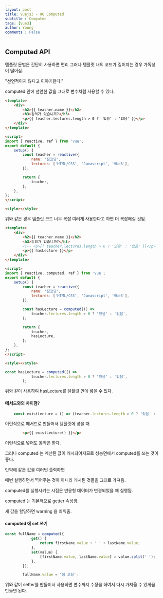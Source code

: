 ```yaml
---
layout: post
title: Vuejs3 - 06 Computed
subtitle : Computed
tags: [Vue3]
author: Young
comments : False
---
```


## Computed API 

템플릿 문법은 간단히 사용하면 편리
그러나 템플릿 내의 코드가 길어지는 경우 가독성이 떨어짐.

"선언적이지 않다고 이야기한다."

computed 안에 선언한 값을 그대로 변수처럼 사용할 수 있다.


```html
<template>
	<div>
		<h2>{{ teacher.name }}</h2>
		<h3>강의가 있습니까?</h3>
		<p>{{ teacher.lectures.length > 0 ? '있음' : '없음' }}</p>
	</div>
</template>

<script>
import { reactive, ref } from 'vue';
export default {
	setup() {
		const teacher = reactive({
			name: '짐코딩',
			lectures: ['HTML/CSS', 'Javascript', 'VUe3'],
		});

		return {
			teacher,
		};
	},
};
</script>

<style></style>

```

위와 같은 경우 템플릿 코드 너무 복잡
여러개 사용한다고 하면 더 복잡해질 것임.

```html
<template>
	<div>
		<h2>{{ teacher.name }}</h2>
		<h3>강의가 있습니까?</h3>
		<!-- <p>{{ teacher.lectures.length > 0 ? '있음' : '없음' }}</p> -->
		<p>{{ hasLecture }}</p>
	</div>
</template>

<script>
import { reactive, computed, ref } from 'vue';
export default {
	setup() {
		const teacher = reactive({
			name: '짐코딩',
			lectures: ['HTML/CSS', 'Javascript', 'VUe3'],
		});

		const hasLecture = computed(() =>
			teacher.lectures.length > 0 ? '있음' : '없음',
		);

		return {
			teacher,
			hasLecture,
		};
	},
};
</script>

<style></style>

```


```javascript
const hasLecture = computed(() =>
			teacher.lectures.length > 0 ? '있음' : '없음',
		);
```

위와 같이 사용하여 hasLecture를 템플릿 안에 넣을 수 있다.

#### 메서드와의 차이점?
```javascript
	const existLecture = () => (teacher.lectures.length > 0 ? '있음' : '없음');
```

이런식으로 메서드로 만들어서 템플릿에 넣을 때

```html
		<p>{{ existLecture() }}</p>
```

이런식으로 넣어도 동작은 한다.

그러나 computed 는 계산된 값이 캐시되어지므로
성능면에서 computed를 쓰는 것이 좋다.

만약에 같은 값을 여러번 출력하면

매번 실행하면서 찍어주는 것이 아니라
캐시된 것들을 그대로 가져옴.

computed를 실행시키는 시점은
반응형 데이터가 변경되었을 때 실행됨.

computed 는 기본적으로 getter 속성임.

새 값을 할당하면 warning 을 띄워줌.

#### computed 에 set 쓰기

```javascript
const fullName = computed({
			get() {
				return firstName.value + ' ' + lastName.value;
			},
			set(value) {
				[firstName.value, lastName.value] = value.split(' ');
			},
		});

		fullName.value = '짐 코딩';
```


위와 같이 setter를 만들어서 사용하면
변수까지 수정을 하여서 다시 가져올 수 있게끔 만들면 된다.

